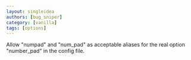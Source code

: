 ```yaml
---
layout: singleidea
authors: [bug_sniper]
category: [vanilla]
tags: [options]
---
```

Allow "numpad" and "num_pad" as acceptable aliases for the real option "number_pad" in the config file.
